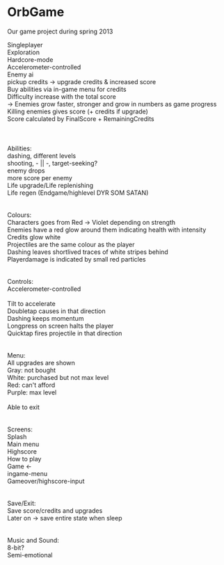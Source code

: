 OrbGame
=======

Our game project during spring 2013

Singleplayer<br>
Exploration<br>
Hardcore-mode<br>
Accelerometer-controlled<br>
Enemy ai<br>
pickup credits -> upgrade credits & increased score<br>
Buy abilities via in-game menu for credits<br>
Difficulty increase with the total score<br>
	-> Enemies grow faster, stronger and grow in numbers as game progress<br>
Killing enemies gives score (+ credits if upgrade)<br>
Score calculated by FinalScore + RemainingCredits <br>
<br>
<br>
<br>
Abilities:<br>
dashing, different levels<br>
shooting, - || -, target-seeking?<br>
enemy drops<br>
more score per enemy<br>
Life upgrade/Life replenishing<br>
Life regen (Endgame/highlevel DYR SOM SATAN)<br>
<br>
<br>
Colours:<br>
Characters goes from Red -> Violet depending on strength<br>
Enemies have a red glow around them indicating health with intensity<br>
Credits glow white<br>
Projectiles are the same colour as the player<br>
Dashing leaves shortlived traces of white stripes behind<br>
Playerdamage is indicated by small red particles<br>
<br>
<br>
Controls:<br>
Accelerometer-controlled<br>
<br>
Tilt to accelerate<br>
Doubletap causes in that direction<br>
Dashing keeps momentum<br>
Longpress on screen halts the player<br>
Quicktap fires projectile in that direction<br>
<br>
<br>
Menu:<br>
All upgrades are shown<br>
Gray: not bought<br>
White: purchased but not max level<br>
Red: can't afford<br>
Purple: max level <br>
<br>
Able to exit<br>
<br>
<br>
Screens:<br>
Splash<br>
Main menu<br>
Highscore<br>
How to play<br>
Game <-<br>
ingame-menu<br>
Gameover/highscore-input<br>
<br>
<br>
Save/Exit:<br>
Save score/credits and upgrades<br>
Later on -> save entire state when sleep<br>
<br>
<br>
Music and Sound:<br>
8-bit?<br>
Semi-emotional<br>
<br>
